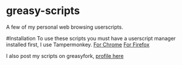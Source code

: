 # greasy-scripts
A few of my personal web browsing userscripts.

#Installation
To use these scripts you must have a userscript manager installed first, I use Tampermonkey.
[For Chrome](https://chrome.google.com/webstore/detail/tampermonkey/dhdgffkkebhmkfjojejmpbldmpobfkfo?hl=en)
[For Firefox](https://addons.mozilla.org/en-US/firefox/addon/tampermonkey/)

I also post my scripts on greasyfork, [profile here](https://greasyfork.org/en/users/682634-butforme)
